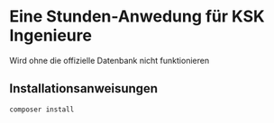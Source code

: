 # Eine Stunden-Anwedung für KSK Ingenieure

Wird ohne die offizielle Datenbank nicht funktionieren

## Installationsanweisungen

`composer install`


